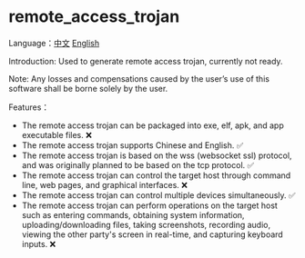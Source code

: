 # remote_access_trojan

Language：[中文](README.md) [English](README_en.md)

Introduction: Used to generate remote access trojan, currently not ready.

Note: Any losses and compensations caused by the user’s use of this software shall be borne solely by the user.

Features：
- The remote access trojan can be packaged into exe, elf, apk, and app executable files. ❌
- The remote access trojan supports Chinese and English. ✅
- The remote access trojan is based on the wss (websocket ssl) protocol, and was originally planned to be based on the tcp protocol. ✅
- The remote access trojan can control the target host through command line, web pages, and graphical interfaces. ❌
- The remote access trojan can control multiple devices simultaneously. ✅
- The remote access trojan can perform operations on the target host such as entering commands, obtaining system information, uploading/downloading files, taking screenshots, recording audio, viewing the other party's screen in real-time, and capturing keyboard inputs. ❌

